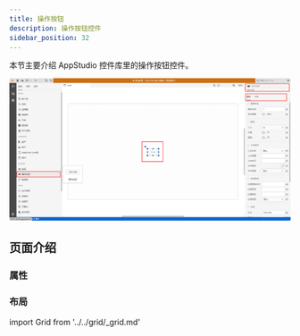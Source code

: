 ```yaml
---
title: 操作按钮
description: 操作按钮控件
sidebar_position: 32
---
```


本节主要介绍 AppStudio 控件库里的操作按钮控件。

![操作按钮控件](image.png "操作按钮控件")

## 页面介绍

### 属性

### 布局

import Grid from '../../grid/_grid.md'

<Grid />